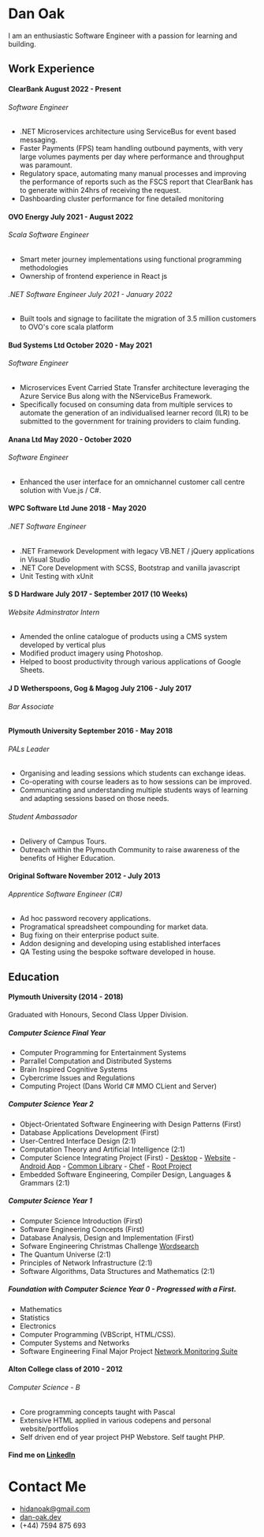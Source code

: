 # Dan Oak

I am an enthusiastic Software Engineer with a passion for learning and building.

## Work Experience

#### ClearBank August 2022 - Present
###### Software Engineer 
- .NET Microservices architecture using ServiceBus for event based messaging. 
- Faster Payments (FPS) team handling outbound payments, with very large volumes payments per day where performance and throughput was paramount. 
- Regulatory space, automating many manual processes and improving the performance of reports such as the FSCS report that ClearBank has to generate within 24hrs of receiving the request.
- Dashboarding cluster performance for fine detailed monitoring

#### OVO Energy July 2021 - August 2022
###### Scala Software Engineer 
- Smart meter journey implementations using functional programming methodologies
- Ownership of frontend experience in React js

###### .NET Software Engineer July 2021 - January 2022
- Built tools and signage to facilitate the migration of 3.5 million customers to OVO's core scala platform

#### Bud Systems Ltd October 2020 - May 2021
###### Software Engineer 
- Microservices Event Carried State Transfer architecture leveraging the Azure Service Bus along with the NServiceBus Framework. 
- Specifically focused on consuming data from multiple services to automate the generation of an individualised learner record (ILR) to be submitted to the government for training providers to claim funding.

#### Anana Ltd May 2020 - October 2020
###### Software Engineer
- Enhanced the user interface for an omnichannel customer call centre solution with Vue.js / C#.

#### WPC Software Ltd June 2018 - May 2020 
###### .NET Software Engineer
- .NET Framework Development with legacy VB.NET / jQuery applications in Visual Studio
- .NET Core Development with SCSS, Bootstrap and vanilla javascript
- Unit Testing with xUnit

#### S D Hardware July 2017 - September 2017 (10 Weeks)
###### Website Adminstrator Intern
- Amended the online catalogue of products using a CMS system developed by vertical plus 
- Modified product imagery using Photoshop.
- Helped to boost productivity through various applications of Google Sheets. 

#### J D Wetherspoons, Gog & Magog July 2106 - July 2017 
###### Bar Associate 

#### Plymouth University September 2016 - May 2018
###### PALs Leader
- Organising and leading sessions which students can exchange ideas.
- Co-operating with course leaders as to how sessions can be improved.
- Communicating and understanding multiple students ways of learning and adapting sessions based on those needs.

###### Student Ambassador 
- Delivery of Campus Tours.
- Outreach within the Plymouth Community to raise awareness of the benefits of Higher Education.

#### Original Software November 2012 - July 2013
###### Apprentice Software Engineer (C#)
- Ad hoc password recovery applications.
- Programatical spreadsheet compounding for market data. 
- Bug fixing on their enterprise poduct suite.
- Addon designing and developing using established interfaces
- QA Testing using the bespoke software developed in house.

## Education 
#### Plymouth University (2014 - 2018)
Graduated with Honours, Second Class Upper Division. 
##### Computer Science Final Year 
- Computer Programming for Entertainment Systems
- Parrallel Computation and Distributed Systems
- Brain Inspired Cognitive Systems 
- Cybercrime Issues and Regulations
- Computing Project (Dans World C# MMO CLient and Server)

##### Computer Science Year 2
- Object-Orientated Software Engineering with Design Patterns (First)
- Database Applications Development (First)
- User-Centred Interface Design (2:1)
- Computation Theory and Artificial Intelligence (2:1)
- Computer Science Integrating Project (First) - [Desktop](https://github.com/PRCS251A/PizzaHeavenDesktop) - [Website](https://github.com/PRCS251A/PizzaHeavenWebsite) - [Android App](https://github.com/PRCS251A/PizzaHeavenDelivery) - [Common Library](https://github.com/PRCS251A/PizzaHeavenLib) - [Chef](https://github.com/PRCS251A/PizzaHeavenChef) - [Root Project](https://github.com/PRCS251A)
- Embedded Software Engineering, Compiler Design, Languages & Grammars (2:1)

##### Computer Science Year 1 
- Computer Science Introduction (First)
- Software Engineering Concepts (First)
- Database Analysis, Design and Implementation (First) 
- Sofware Engineering Christmas Challenge [Wordsearch](https://github.com/DanDecrypted/WordSearch)
- The Quantum Universe (2:1)
- Principles of Network Infrastructure (2:1)
- Software Algorithms, Data Structures and Mathematics (2:1)

##### Foundation with Computer Science Year 0 - Progressed with a First.
- Mathematics 
- Statistics 
- Electronics
- Computer Programming (VBScript, HTML/CSS).
- Computer Systems and Networks 
- Software Engineering Final Major Project [Network Monitoring Suite](https://github.com/DanDecrypted/UniProject)

#### Alton College class of 2010 - 2012
###### Computer Science - B
- Core programming concepts taught with Pascal
- Extensive HTML applied in various codepens and personal website/portfolios
- Self driven end of year project PHP Webstore. Self taught PHP.
#### Find me on [LinkedIn](https://uk.linkedin.com/in/coderdanuk)

# Contact Me 
- [hidanoak@gmail.com](mailto:hidanoak@gmail.com)
- [dan-oak.dev](https://dan-oak.dev)
- (+44) 7594 875 693
